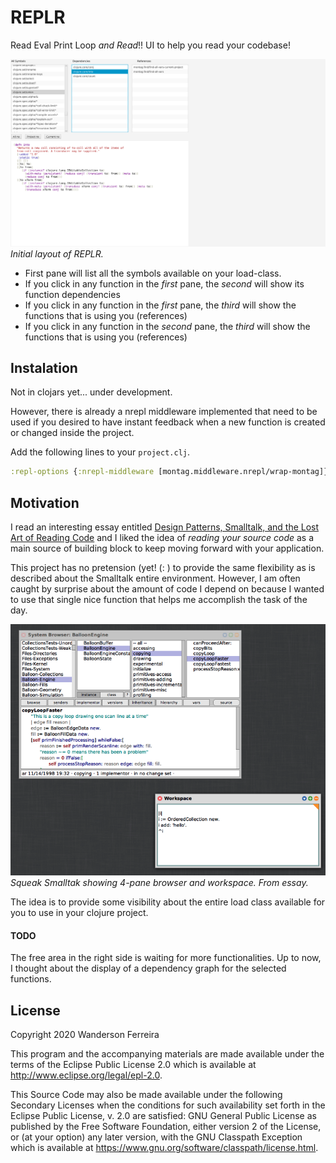 # REPLR

Read Eval Print Loop *and Read*!! UI to help you read your codebase!

![](resources/replr.png)
*Initial layout of REPLR.*

- First pane will list all the symbols available on your load-class.
- If you click in any function in the *first* pane, the *second* will show its function dependencies
- If you click in any function in the *first* pane, the *third* will show the functions that is using you (references)
- If you click in any function in the *second* pane, the *third* will show the functions that is using you (references)

## Instalation

Not in clojars yet... under development.

However, there is already a nrepl middleware implemented that need to
be used if you desired to have instant feedback when a new function is
created or changed inside the project.

Add the following lines to your `project.clj`.

``` clojure
:repl-options {:nrepl-middleware [montag.middleware.nrepl/wrap-montag]}
```

## Motivation

I read an interesting essay entitled [Design Patterns, Smalltalk, and the Lost Art of Reading Code](https://medium.com/@kylegenebrown/design-patterns-smalltalk-and-the-lost-art-of-reading-code-1727d93fd7fa) and I liked the idea of _reading your source code_ as a main source of building block to keep moving forward with your application.

This project has no pretension (yet! (: ) to provide the same
flexibility as is described about the Smalltalk entire
environment. However, I am often caught by surprise about the amount
of code I depend on because I wanted to use that single nice function
that helps me accomplish the task of the day.

![](resources/smalltalk.png)
*Squeak Smalltak showing 4-pane browser and workspace. From essay.*

The idea is to provide some visibility about the entire load class
available for you to use in your clojure project.


#### TODO

The free area in the right side is waiting for more
functionalities. Up to now, I thought about the display of a
dependency graph for the selected functions.

## License

Copyright 2020 Wanderson Ferreira

This program and the accompanying materials are made available under the
terms of the Eclipse Public License 2.0 which is available at
http://www.eclipse.org/legal/epl-2.0.

This Source Code may also be made available under the following Secondary
Licenses when the conditions for such availability set forth in the Eclipse
Public License, v. 2.0 are satisfied: GNU General Public License as published by
the Free Software Foundation, either version 2 of the License, or (at your
option) any later version, with the GNU Classpath Exception which is available
at https://www.gnu.org/software/classpath/license.html.
